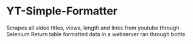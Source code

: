 # YT-Simple-Formatter

Scrapes all video titles, views, length and links from youtube through Selenium
Return table formatted data in a webserver ran through bottle.
